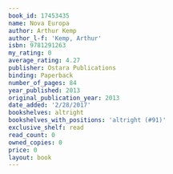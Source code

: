 ```yaml
---
book_id: 17453435
name: Nova Europa
author: Arthur Kemp
author_l-f: 'Kemp, Arthur'
isbn: 9781291263
my_rating: 0
average_rating: 4.27
publisher: Ostara Publications
binding: Paperback
number_of_pages: 84
year_published: 2013
original_publication_year: 2013
date_added: '2/28/2017'
bookshelves: altright
bookshelves_with_positions: 'altright (#91)'
exclusive_shelf: read
read_count: 0
owned_copies: 0
price: 0
layout: book
---
```

